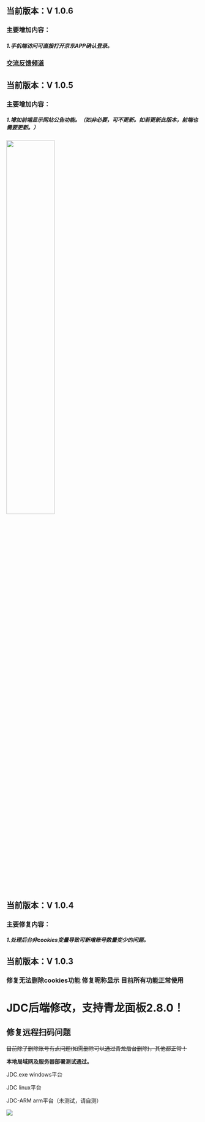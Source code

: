 ## 当前版本：V 1.0.6
### 主要增加内容：
#####             1.手机端访问可直接打开京东APP确认登录。

### [交流反馈频道](https://t.me/jdc_jdc)

## 

## 当前版本：V 1.0.5
### 主要增加内容：
#####             1.增加前端显示网站公告功能。（如非必要，可不更新。如若更新此版本，前端也需要更新。）

<img src="https://raw.githubusercontent.com/dadaxiaoxiaod/JDC/main/pic2.png" width="50%">

## 当前版本：V 1.0.4
### 主要修复内容：
#####             1.处理后台非cookies变量导致可新增账号数量变少的问题。

##

## 当前版本：V 1.0.3

### 修复无法删除cookies功能 修复昵称显示 目前所有功能正常使用

# JDC后端修改，支持青龙面板2.8.0！

## 修复远程扫码问题

~~目前除了删除账号有点问题(如需删除可以通过青龙后台删除)，其他都正常！~~

**本地局域网及服务器部署测试通过。**

JDC.exe windows平台

JDC linux平台

JDC-ARM arm平台（未测试，请自测）

![](https://raw.githubusercontent.com/dadaxiaoxiaod/JDC/main/pic.png)  
